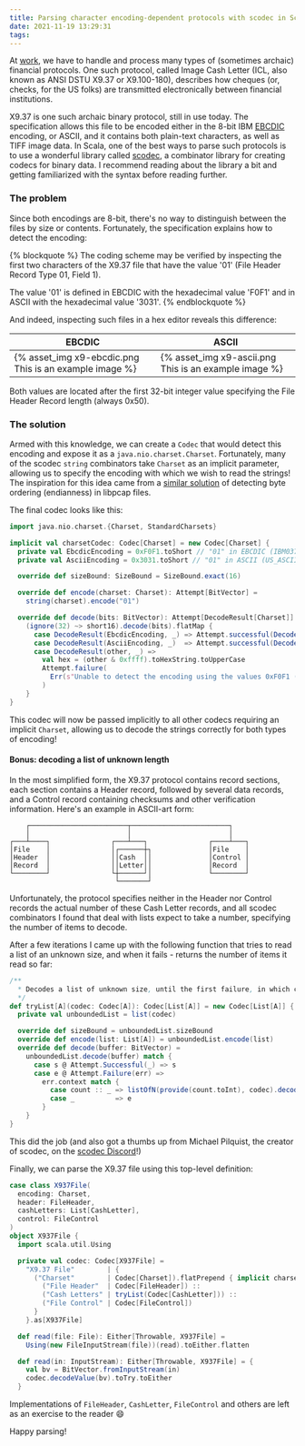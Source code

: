 ```yaml
---
title: Parsing character encoding-dependent protocols with scodec in Scala
date: 2021-11-19 13:29:31
tags:
---
```

At [work](https://unit.co), we have to handle and process many types of (sometimes archaic) financial protocols. One such protocol, called Image Cash Letter (ICL, also known as ANSI DSTU X9.37 or X9.100-180), describes how cheques (or, checks, for the US folks) are transmitted electronically between financial institutions.

X9.37 is one such archaic binary protocol, still in use today. The specification allows this file to be encoded either in the 8-bit IBM [EBCDIC](https://en.wikipedia.org/wiki/EBCDIC) encoding, or ASCII, and it contains both plain-text characters, as well as TIFF image data. In Scala, one of the best ways to parse such protocols is to use a wonderful library called [scodec](https://github.com/scodec/scodec), a combinator library for creating codecs for binary data. I recommend reading about the library a bit and getting familiarized with the syntax before reading further.

<!-- more -->

### The problem

Since both encodings are 8-bit, there's no way to distinguish between the files by size or contents. Fortunately, the specification explains how to detect the encoding:

{% blockquote %}
The coding scheme may be verified by inspecting the first two characters of
the X9.37 file that have the value '01' (File Header Record Type 01, Field 1).

The value '01' is defined in EBCDIC with the hexadecimal value 'F0F1'
and in ASCII with the hexadecimal value '3031'.
{% endblockquote %}

And indeed, inspecting such files in a hex editor reveals this difference:

| EBCDIC                                                 | ASCII                                                 |
|--------------------------------------------------------|-------------------------------------------------------|
| {% asset_img x9-ebcdic.png This is an example image %} | {% asset_img x9-ascii.png This is an example image %} |

Both values are located after the first 32-bit integer value specifying the File Header Record length (always 0x50).

### The solution

Armed with this knowledge, we can create a `Codec` that would detect this encoding and expose it as a `java.nio.charset.Charset`. Fortunately, many of the scodec `string` combinators take `Charset` as an implicit parameter, allowing us to specify the encoding with which we wish to read the strings! The inspiration for this idea came from a [similar solution](https://github.com/scodec/scodec/blob/main/unitTests/src/test/scala/scodec/examples/PcapExample.scala) of detecting byte ordering (endianness) in libpcap files.

The final codec looks like this:

```scala
import java.nio.charset.{Charset, StandardCharsets}

implicit val charsetCodec: Codec[Charset] = new Codec[Charset] {
  private val EbcdicEncoding = 0xF0F1.toShort // "01" in EBCDIC (IBM037)
  private val AsciiEncoding = 0x3031.toShort // "01" in ASCII (US_ASCII)

  override def sizeBound: SizeBound = SizeBound.exact(16)

  override def encode(charset: Charset): Attempt[BitVector] =
    string(charset).encode("01")

  override def decode(bits: BitVector): Attempt[DecodeResult[Charset]] =
    (ignore(32) ~> short16).decode(bits).flatMap {
      case DecodeResult(EbcdicEncoding, _) => Attempt.successful(DecodeResult(Charset.forName("IBM037"), bits))
      case DecodeResult(AsciiEncoding, _)  => Attempt.successful(DecodeResult(StandardCharsets.US_ASCII, bits))
      case DecodeResult(other, _) =>
        val hex = (other & 0xffff).toHexString.toUpperCase
        Attempt.failure(
          Err(s"Unable to detect the encoding using the values 0xF0F1 (EBCDIC) or 0x3031 (ASCII), found: 0x$hex")
        )
    }
}
```

This codec will now be passed implicitly to all other codecs requiring an implicit `Charset`, allowing us to decode the strings correctly for both types of encoding!

#### Bonus: decoding a list of unknown length

In the most simplified form, the X9.37 protocol contains record sections, each section contains a Header record, followed by several data records, and a Control record containing checksums and other verification information. Here's an example in ASCII-art form:

```
    ┌────────────────────────┬────────────────────────┐
    │                        │                        │
┌───┴────┐               ┌───┴───┐               ┌────┴───┐
│File    │               │┌──────┼┐              │File    │
│Header  │               ││Cash  ││              │Control │
│Record  │               ││Letter││              │Record  │
└────────┘               └┼──────┘│              └────────┘
                          └───────┘
```

Unfortunately, the protocol specifies neither in the Header nor Control records the actual number of these Cash Letter records, and all scodec combinators I found that deal with lists expect to take a number, specifying the number of items to decode.

After a few iterations I came up with the following function that tries to read a list of an unknown size, and when it fails - returns the number of items it read so far:

```scala
/**
  * Decodes a list of unknown size, until the first failure, in which case returns the number of successful items.
  */
def tryList[A](codec: Codec[A]): Codec[List[A]] = new Codec[List[A]] {
  private val unboundedList = list(codec)

  override def sizeBound = unboundedList.sizeBound
  override def encode(list: List[A]) = unboundedList.encode(list)
  override def decode(buffer: BitVector) =
    unboundedList.decode(buffer) match {
      case s @ Attempt.Successful(_) => s
      case e @ Attempt.Failure(err) =>
        err.context match {
          case count :: _ => listOfN(provide(count.toInt), codec).decode(buffer)
          case _          => e
        }
    }
}
```

This did the job (and also got a thumbs up from Michael Pilquist, the creator of scodec, on the [scodec Discord](https://discord.gg/wKn3cpfRVz)!)

Finally, we can parse the X9.37 file using this top-level definition:

```scala
case class X937File(
  encoding: Charset,
  header: FileHeader,
  cashLetters: List[CashLetter],
  control: FileControl
)
object X937File {
  import scala.util.Using

  private val codec: Codec[X937File] =
    "X9.37 File"        | {
      ("Charset"        | Codec[Charset]).flatPrepend { implicit charset =>
      	("File Header"  | Codec[FileHeader]) ::
      	("Cash Letters" | tryList(Codec[CashLetter])) ::
      	("File Control" | Codec[FileControl])
      }
    }.as[X937File]

  def read(file: File): Either[Throwable, X937File] =
    Using(new FileInputStream(file))(read).toEither.flatten

  def read(in: InputStream): Either[Throwable, X937File] = {
    val bv = BitVector.fromInputStream(in)
    codec.decodeValue(bv).toTry.toEither
  }
```

Implementations of `FileHeader`, `CashLetter`, `FileControl` and others are left as an exercise to the reader 😄

Happy parsing!
